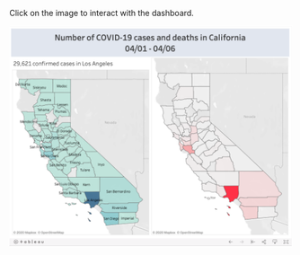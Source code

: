 Click on the image to interact with the dashboard. 

<img src="./Image/image1.png" title="scToxoSeq" width="800"/>
